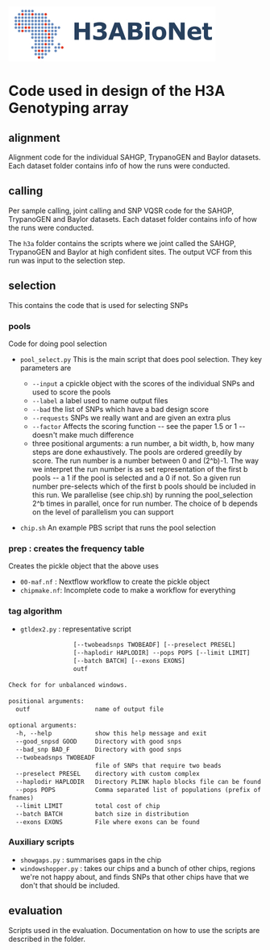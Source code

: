 

<img src="selection/aux/H3ABioNetlogo2.jpg"/>

# Code used in design of the H3A Genotyping array


## alignment

Alignment code for the individual SAHGP, TrypanoGEN and Baylor datasets. Each dataset folder contains info of how the runs were conducted. 

## calling

Per sample calling, joint calling and SNP VQSR code for the SAHGP, TrypanoGEN and Baylor datasets. Each dataset folder contains info of how the runs were conducted. 

The `h3a` folder contains the scripts where we joint called the SAHGP, TrypanoGEN and Baylor at high confident sites. The output VCF from this run was input to the selection step.

## selection

This contains the code that is used for selecting SNPs


### pools

Code for doing pool selection

* `pool_select.py`  This is the main script that does pool selection. They key parameters are
  * `--input` a cpickle object with the scores of the individual SNPs and used to score the pools
  * `--label` a label used to name output files
  * `--bad`  the list of SNPs which have a bad design score
  * `--requests`  SNPs we really want and are given an extra plus 
  * `--factor` Affects the scoring function -- see the paper 1.5 or 1 -- doesn't make much difference
  * three positional arguments: a run number, a bit width, b, how many steps are done exhaustively. The pools are ordered greedily by score. The run number is a number between 0 and (2^b)-1. The way we interpret the run number is as set representation of the first b pools -- a 1 if the pool is selected and a 0 if not. So a given run number pre-selects which of the first b pools should be included in this run. We parallelise (see chip.sh) by running the pool_selection 2^b times in parallel, once for run number. The choice of b depends on the level of parallelism you can support

* `chip.sh`  An example PBS script that runs the pool selection 


### prep : creates the frequency table

Creates the pickle object that the above uses

* `00-maf.nf` : Nextflow workflow to create the pickle object
* `chipmake.nf`: Incomplete code to make a workflow for everything


### tag algorithm

*  `gtldex2.py` : representative script

```usage: gtldex2.py [-h] [--good_snpsd GOOD] [--bad_snp BAD_F]
                  [--twobeadsnps TWOBEADF] [--preselect PRESEL]
                  [--haplodir HAPLODIR] --pops POPS [--limit LIMIT]
                  [--batch BATCH] [--exons EXONS]
                  outf

Check for for unbalanced windows.

positional arguments:
  outf                  name of output file

optional arguments:
  -h, --help            show this help message and exit
  --good_snpsd GOOD     Directory with good snps
  --bad_snp BAD_F       Directory with good snps
  --twobeadsnps TWOBEADF
                        file of SNPs that require two beads
  --preselect PRESEL    directory with custom complex
  --haplodir HAPLODIR   Directory PLINK haplo blocks file can be found
  --pops POPS           Comma separated list of populations (prefix of fnames)
  --limit LIMIT         total cost of chip
  --batch BATCH         batch size in distribution
  --exons EXONS         File where exons can be found
```



### Auxiliary scripts

* `showgaps.py` : summarises gaps in the chip
* `windowshopper.py` : takes our chips and a bunch of other chips, regions we're not happy about, and finds SNPs that other chips have that we don't that should be included.


## evaluation
Scripts used in the evaluation. Documentation on how to use the scripts are described in the folder.
